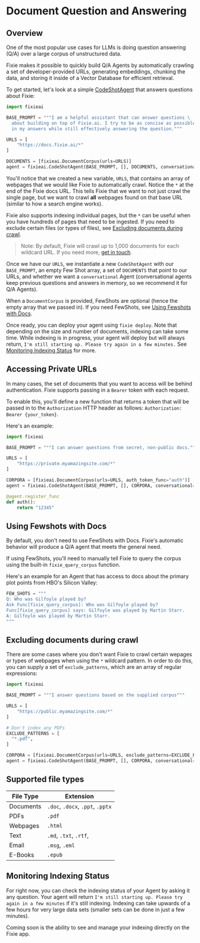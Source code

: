 # Document Question and Answering

## Overview

One of the most popular use cases for LLMs is doing question answering (Q/A) over a large corpus of unstructured data.

Fixie makes it possible to quickly build Q/A Agents by automatically crawling a set of developer-provided URLs, generating embeddings, chunking the data, and storing it inside of a Vector Database for efficient retrieval.

To get started, let's look at a simple [CodeShotAgent](/agents.md/#codeshotagent) that answers questions about Fixie:

```python
import fixieai

BASE_PROMPT = """I am a helpful assistant that can answer questions \
  about building on top of Fixie.ai. I try to be as concise as possible \
  in my answers while still effectively answering the question."""

URLS = [
    "https://docs.fixie.ai/*"
]

DOCUMENTS = [fixieai.DocumentCorpus(urls=URLS)]
agent = fixieai.CodeShotAgent(BASE_PROMPT, [], DOCUMENTS, conversational=True)
```

You'll notice that we created a new variable, `URLS`, that contains an array of webpages that we would like Fixie to automatically crawl. Notice the `*` at the end of the Fixie docs URL. This tells Fixie that we want to not just crawl the single page, but we want to crawl **all** webpages found on that base URL (similar to how a search engine works).

Fixie also supports indexing individual pages, but the `*` can be useful when you have hundreds of pages that need to be ingested. If you need to exclude certain files (or types of files), see [Excluding documents during crawl](#excluding-documents-during-crawl).

> Note: By default, Fixie will crawl up to 1,000 documents for each wildcard URL. If you need more, [get in touch](mailto:hello@fixie.ai).

Once we have our `URLS`, we instantiate a new `CodeShotAgent` with our `BASE_PROMPT`, an empty Few Shot array, a set of `DOCUMENTS` that point to our URLs, and whether we want a `conversational` Agent (conversational agents keep previous questions and answers in memory, so we recommend it for Q/A Agents).

When a `DocumentCorpus` is provided, FewShots are optional (hence the empty array that we passed in). If you need FewShots, see [Using Fewshots with Docs](#using-fewshots-with-docs).

Once ready, you can deploy your agent using `fixie deploy`. Note that depending on the size and number of documents, indexing can take some time. While indexing is in progress, your agent will deploy but will always return, `I'm still starting up. Please try again in a few minutes.` See [Monitoring Indexing Status](#monitoring-indexing-status) for more.

## Accessing Private URLs

In many cases, the set of documents that you want to access will be behind authentication. Fixie supports passing in a `Bearer` token with each request.

To enable this, you'll define a new function that returns a token that will be passed in to the `Authorization` HTTP header as follows: `Authorization: Bearer {your_token}`.

Here's an example:

```python
import fixieai

BASE_PROMPT = """I can answer questions from secret, non-public docs."""

URLS = [
    "https://private.myamazingsite.com/*"
]

CORPORA = [fixieai.DocumentCorpus(urls=URLS, auth_token_func="auth")]
agent = fixieai.CodeShotAgent(BASE_PROMPT, [], CORPORA, conversational=True)

@agent.register_func
def auth():
    return "12345"
```

## Using Fewshots with Docs

By default, you don't need to use FewShots with Docs. Fixie's automatic behavior will produce a Q/A agent that meets the general need.

If using FewShots, you'll need to manually tell Fixie to query the corpus using the built-in `fixie_query_corpus` function.

Here's an example for an Agent that has access to docs about the primary plot points from HBO's Silicon Valley:

```python
FEW_SHOTS = """
Q: Who was Gilfoyle played by?
Ask Func[fixie_query_corpus]: Who was Gilfoyle played by?
Func[fixie_query_corpus] says: Gilfoyle was played by Martin Starr.
A: Gilfoyle was played by Martin Starr.
"""
```

## Excluding documents during crawl

There are some cases where you don't want Fixie to crawl certain wepages or types of webpages when using the `*` wildcard pattern. In order to do this, you can supply a set of `exclude_patterns`, which are an array of regular expressions:

```python
import fixieai

BASE_PROMPT = """I answer questions based on the supplied corpus"""

URLS = [
    "https://public.myamazingsite.com/*"
]

# Don't index any PDFs
EXCLUDE_PATTERNS = [
  "*.pdf",
]

CORPORA = [fixieai.DocumentCorpus(urls=URLS, exclude_patterns=EXCLUDE_PATTERNS)]
agent = fixieai.CodeShotAgent(BASE_PROMPT, [], CORPORA, conversational=True)
```

## Supported file types

| File Type | Extension                        |
| --------- | -------------------------------- |
| Documents | `.doc`, `.docx`, `.ppt`, `.pptx` |
| PDFs      | `.pdf`                           |
| Webpages  | `.html`                          |
| Text      | `.md`, `.txt`, `.rtf`,           |
| Email     | `.msg`, `.eml`                   |
| E-Books   | `.epub`                          |

## Monitoring Indexing Status

For right now, you can check the indexing status of your Agent by asking it any question. Your agent will return `I'm still starting up. Please try again in a few minutes` if it's still indexing. Indexing can take upwards of a few hours for very large data sets (smaller sets can be done in just a few minutes).

Coming soon is the ability to see and manage your indexing directly on the Fixie app.
